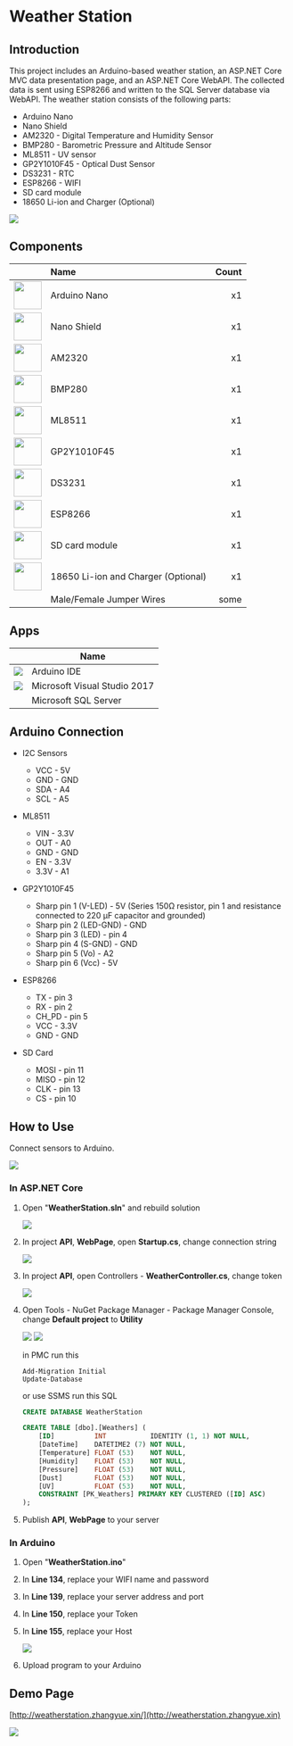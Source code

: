 # Weather Station
## Introduction
This project includes an Arduino-based weather station, an ASP.NET Core MVC data presentation page, and an ASP.NET Core WebAPI. The collected data is sent using ESP8266 and written to the SQL Server database via WebAPI. The weather station consists of the following parts:

* Arduino Nano
* Nano Shield
* AM2320 - Digital Temperature and Humidity Sensor
* BMP280 - Barometric Pressure and Altitude Sensor
* ML8511 - UV sensor
* GP2Y1010F45 - Optical Dust Sensor
* DS3231 - RTC
* ESP8266 - WIFI
* SD card module
* 18650 Li-ion and Charger (Optional)

![](https://raw.githubusercontent.com/ZhangGaoxing/weather-station-arduino/master/Img/flowchart.png)

## Components
||Name|Count|
|---|:---|---:|
|<img src="https://raw.githubusercontent.com/ZhangGaoxing/weather-station-arduino/master/Img/ArduinoNano.jpg" width="50" />|Arduino Nano|x1|
|<img src="https://raw.githubusercontent.com/ZhangGaoxing/weather-station-arduino/master/Img/NanoShield.jpg" width="50" />|Nano Shield|x1|
|<img src="https://raw.githubusercontent.com/ZhangGaoxing/weather-station-arduino/master/Img/AM2320.jpg" width="50" />|AM2320|x1|
|<img src="https://raw.githubusercontent.com/ZhangGaoxing/weather-station-arduino/master/Img/BMP280.jpg" width="50" />|BMP280|x1|
|<img src="https://raw.githubusercontent.com/ZhangGaoxing/weather-station-arduino/master/Img/ML8511.jpg" width="50" />|ML8511|x1|
|<img src="https://raw.githubusercontent.com/ZhangGaoxing/weather-station-arduino/master/Img/GP2Y1010F45.jpg" width="50" />|GP2Y1010F45|x1|
|<img src="https://raw.githubusercontent.com/ZhangGaoxing/weather-station-arduino/master/Img/DS3231.jpg" width="50" />|DS3231|x1|
|<img src="https://raw.githubusercontent.com/ZhangGaoxing/weather-station-arduino/master/Img/ESP8266.jpg" width="50" />|ESP8266|x1|
|<img src="https://raw.githubusercontent.com/ZhangGaoxing/weather-station-arduino/master/Img/SD.jpg" width="50" />|SD card module|x1|
|<img src="https://raw.githubusercontent.com/ZhangGaoxing/weather-station-arduino/master/Img/18650.jpg" width="50" />|18650 Li-ion and Charger (Optional)|x1|
||Male/Female Jumper Wires|some|

## Apps
||Name|
|---|---|
|<img src="https://raw.githubusercontent.com/ZhangGaoxing/weather-station-arduino/master/Img/ArduinoIDE.jpg" />|Arduino IDE|
|<img src="https://raw.githubusercontent.com/ZhangGaoxing/weather-station-arduino/master/Img/VS2017.jpg" />|Microsoft Visual Studio 2017|
||Microsoft SQL Server|

## Arduino Connection
* I2C Sensors
  * VCC - 5V
  * GND - GND
  * SDA - A4
  * SCL - A5
  
* ML8511
  * VIN - 3.3V
  * OUT - A0
  * GND - GND
  * EN - 3.3V
  * 3.3V - A1

* GP2Y1010F45
  * Sharp pin 1 (V-LED) - 5V (Series 150Ω resistor, pin 1 and resistance connected to 220 μF capacitor and grounded)
  * Sharp pin 2 (LED-GND) - GND
  * Sharp pin 3 (LED) - pin 4
  * Sharp pin 4 (S-GND) - GND
  * Sharp pin 5 (Vo) - A2
  * Sharp pin 6 (Vcc) - 5V

* ESP8266
  * TX - pin 3
  * RX - pin 2
  * CH_PD - pin 5
  * VCC - 3.3V
  * GND - GND

* SD Card
  * MOSI - pin 11
  * MISO - pin 12
  * CLK - pin 13
  * CS - pin 10

## How to Use
Connect sensors to Arduino.

![](https://raw.githubusercontent.com/ZhangGaoxing/weather-station-arduino/master/Img/S1.jpg)

### In ASP.NET Core
1. Open "**WeatherStation.sln**" and rebuild solution
   
    ![](https://raw.githubusercontent.com/ZhangGaoxing/weather-station-arduino/master/Img/ASP1.jpg)


2. In project **API**, **WebPage**, open **Startup.cs**, change connection string

    ![](https://raw.githubusercontent.com/ZhangGaoxing/weather-station-arduino/master/Img/ASP2.jpg)

3. In project **API**, open Controllers - **WeatherController.cs**, change token

    ![](https://raw.githubusercontent.com/ZhangGaoxing/weather-station-arduino/master/Img/ASP3.jpg)

4. Open Tools - NuGet Package Manager - Package Manager Console, change **Default project** to **Utility**
   
    ![](https://raw.githubusercontent.com/ZhangGaoxing/weather-station-arduino/master/Img/ASP41.jpg)
    ![](https://raw.githubusercontent.com/ZhangGaoxing/weather-station-arduino/master/Img/ASP42.jpg)

    in PMC run this
    ```
    Add-Migration Initial
    Update-Database
    ```
    or use SSMS run this SQL
    ```SQL
    CREATE DATABASE WeatherStation

    CREATE TABLE [dbo].[Weathers] (
        [ID]          INT           IDENTITY (1, 1) NOT NULL,
        [DateTime]    DATETIME2 (7) NOT NULL,
        [Temperature] FLOAT (53)    NOT NULL,
        [Humidity]    FLOAT (53)    NOT NULL,
        [Pressure]    FLOAT (53)    NOT NULL,
        [Dust]        FLOAT (53)    NOT NULL,
        [UV]          FLOAT (53)    NOT NULL,
        CONSTRAINT [PK_Weathers] PRIMARY KEY CLUSTERED ([ID] ASC)
    );
    ```

5. Publish **API**, **WebPage** to your server

### In Arduino
1. Open "**WeatherStation.ino**"
2. In **Line 134**, replace your WIFI name and password
3. In **Line 139**, replace your server address and port
4. In **Line 150**, replace your Token
5. In **Line 155**, replace your Host

    ![](https://raw.githubusercontent.com/ZhangGaoxing/weather-station-arduino/master/Img/Arduino1.jpg)

6. Upload program to your Arduino

## Demo Page
[http://weatherstation.zhangyue.xin/](http://weatherstation.zhangyue.xin)

![](https://raw.githubusercontent.com/ZhangGaoxing/weather-station-arduino/master/Img/demopage.jpg)